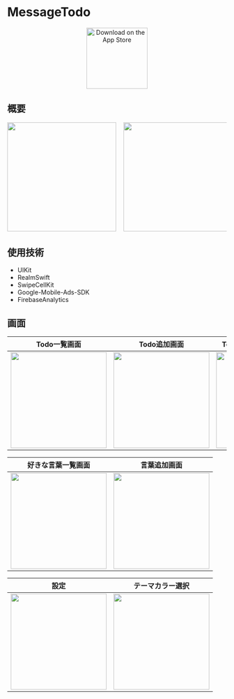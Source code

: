# MessageTodo

<p align="center">
  <a href="https://apps.apple.com/jp/app/wordstodo/id1598603193">
    <img alt="Download on the App Store" title="App Store" src="http://i.imgur.com/0n2zqHD.png" width="140">
  </a>
</p>

## 概要

<pre>
<img src="https://raw.githubusercontent.com/wiki/Toshiyana/messageTodo/images/6.5inch.001.jpeg" width="250">&nbsp; <img src="https://raw.githubusercontent.com/wiki/Toshiyana/messageTodo/images/6.5inch.002.jpeg" width="250">&nbsp; <img src="https://raw.githubusercontent.com/wiki/Toshiyana/messageTodo/images/6.5inch.003.jpeg" width="250">&nbsp; 
</pre>

## 使用技術
- UIKit
- RealmSwift
- SwipeCellKit
- Google-Mobile-Ads-SDK
- FirebaseAnalytics

## 画面

| Todo一覧画面 | Todo追加画面 | TodoのReminder設定画面 |
|:---:|:---:|:---:|
| <img src="https://raw.githubusercontent.com/wiki/Toshiyana/messageTodo/images/TodoListView.png" width=220 > | <img src="https://raw.githubusercontent.com/wiki/Toshiyana/messageTodo/images/SettingTodoView.png" width=220 > | <img src="https://raw.githubusercontent.com/wiki/Toshiyana/messageTodo/images/SettingReminderView.png" width=220 > |

| 好きな言葉一覧画面 | 言葉追加画面 |
|:---:|:---:|
| <img src="https://raw.githubusercontent.com/wiki/Toshiyana/messageTodo/images/WordsListView.png" width=220 > | <img src="https://raw.githubusercontent.com/wiki/Toshiyana/messageTodo/images/SettingWordsView.png" width=220 > |

| 設定 | テーマカラー選択 |
|:---:|:---:|
| <img src="https://raw.githubusercontent.com/wiki/Toshiyana/messageTodo/images/SettingView.png" width=220 > | <img src="https://raw.githubusercontent.com/wiki/Toshiyana/messageTodo/images/ThemeColorView.png" width=220 > |
